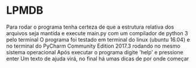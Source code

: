 # LPMDB
Para rodar o programa tenha certeza de que a estrutura relativa dos arquivos seja mantida e execute main.py com um compilador de python 3 pelo terminal
O programa foi testado em terminal do linux (ubuntu 16.04) e no terminal do PyCharm Community Edition 2017.3 rodando no mesmo sistema operacional
Após executar o programa digite 'help' e pressione enter
Um texto de ajuda virá, no final há umas dicas de por onde começar